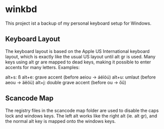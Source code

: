 
winkbd
======

This project ist a backup of my personal keyboard setup for Windows.

Keyboard Layout
---------------

The keyboard layout is based on the Apple US International keyboard layout, which
is exactly like the usual US layout until alt gr is used. Many keys using alt gr are
mapped to dead keys, making it possible to enter accents for many letters. Examples:

alt+s: ß
alt+e: grave accent (before aeiou → áéíóú)
alt+u: umlaut (before aeou → äëöü)
alt+j: double grave accent (before ou → őű)

Scancode Map
------------

The registry files in the scancode map folder are used to disable the caps lock and
windows keys. The left alt works like the right alt (ie. alt gr), and the normal alt
key is mapped onto the windows keys.

